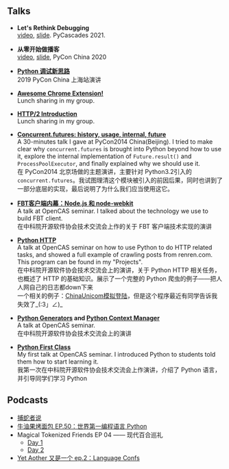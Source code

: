 ## Talks

* **Let's Rethink Debugging**  
[video](https://www.youtube.com/watch?v=eXlTVrNZ67Q), [slide](https://laike9m.github.io/Slides/Let's%20Rethink%20Debugging%20-%20PyCascades%202021.html). PyCascades 2021.

* **从零开始做播客**  
[video](https://www.bilibili.com/video/BV1Lp4y1B7RV), [slide](https://drive.google.com/file/d/19-o_O7s6nLiCAMOazoxwk5WQPGCfbwKT/view?usp=sharing), PyCon China 2020

* [**Python 调试新思路**](https://yanshuo.io/assets/player/?deck=5d6c9136d37616007449891e#/)  
2019 PyCon China 上海站演讲

* [**Awesome Chrome Extension!**](https://laike9m.github.io/Slides/Awesome%20Chrome%20Extensions!.pdf)   
Lunch sharing in my group.

* [**HTTP/2 Introduction**](https://laike9m.github.io/Slides/HTTP_2%20Introduction.pdf)   
Lunch sharing in my group.

* [**Concurrent.futures: history, usage, internal, future**](https://laike9m.github.io/Slides/PyCon2014-concurrent.futures.html)  
A 30-minutes talk I gave at PyCon2014 China(Beijing). I tried to make clear why `concurrent.futures` is brought into Python beyond how to use it, explore the internal implementation of `Future.result()` and `ProcessPoolExecutor`, and finally explained why we should use it.    
在 PyCon2014 北京场做的主题演讲，主要针对 Python3.2引入的 `concurrent.futures`。我试图理清这个模块被引入的前因后果，同时也讲到了一部分底层的实现，最后说明了为什么我们应当使用这它。   

* [**FBT客户端内幕：Node.js 和 node-webkit**](https://laike9m.github.io/Slides/node-and-nw.html)  
A talk at OpenCAS seminar. I talked about the technology we use to build FBT client.    
在中科院开源软件协会技术交流会上作的关于 FBT 客户端技术实现的演讲  

* [**Python HTTP**](https://laike9m.github.io/Slides/Python%20HTTP.pdf)    
A talk at OpenCAS seminar on how to use Python to do HTTP related tasks, and showed a full example of crawling posts from renren.com. This program can be found in my "Projects".  
在中科院开源软件协会技术交流会上的演讲，关于 Python HTTP 相关任务，也概述了 HTTP 的基础知识。展示了一个完整的 Python 爬虫的例子——把人人网自己的日志都down下来   
一个相关的例子：[ChinaUnicom模拟登陆](https://laike9m.github.io/Slides/ChinaUnicom%E6%A8%A1%E6%8B%9F%E7%99%BB%E9%99%86.pdf)，但是这个程序最近有同学告诉我失效了_(:3」∠)_

* **[Python Generators](https://laike9m.github.io/Slides/Python%20Generators.pdf) and [Python Context Manager](https://laike9m.github.io/Slides/Python%20Context%20Manager.pdf)**  
A talk at OpenCAS seminar.   
在中科院开源软件协会技术交流会上的演讲

* [**Python First Class**](https://laike9m.github.io/Slides/Python.pdf)    
My first talk at OpenCAS seminar. I introduced Python to students told them how to start learning it.  
我第一次在中科院开源软件协会技术交流会上作演讲，介绍了 Python 语言，并引导同学们学习 Python

## Podcasts

- [捕蛇者说](https://pythonhunter.org)
- [牛油果烤面包 EP.50：世界第一编程语言 Python](https://avocadotoast.live/episodes/50)
- Magical Tokenized Friends EP 04 —— 现代百合巡礼
  * [Day 1](https://www.youtube.com/watch?v=Nit6Ket63gc)
  * [Day 2](https://www.youtube.com/watch?v=O4hoQCfMSks)
- [Yet Aother 又是一个 ep.2：Language Confs](https://yetanother.fm/2020/09/24/ep002-language-confs/)